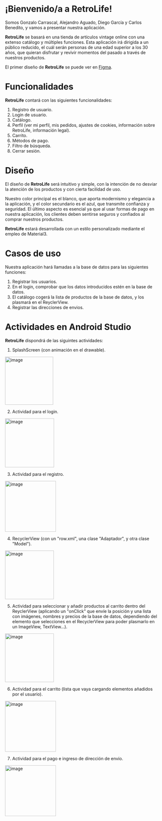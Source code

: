 # ¡Bienvenido/a a RetroLife!
Somos Gonzalo Carrascal, Alejandro Aguado, Diego García y Carlos Benedito, y vamos a presentar nuestra aplicación.

**RetroLife** se basará en una tienda de artículos vintage online con una extenso catálogo y múltiples funciones. 
Esta aplicación irá dirigida a un público reducido, el cuál serán personas de una edad superior a los 30 años, que quieran disfrutar y revivir momentos del pasado a través de nuestros productos.

El primer diseño de **RetroLife** se puede ver en [Figma](https://www.figma.com/file/bpAjXUWg5DidAo2MKjUhxy/RetroLife?type=design&node-id=0-1&mode=design&t=bubrK2oznE3k72Pf-0).

# Funcionalidades
**RetroLife** contará con las siguientes funcionalidades:
1. Registro de usuario.
2. Login de usuario.
3. Catálogo.
4. Perfil (ver mi perfil, mis pedidos, ajustes de cookies, información sobre RetroLife, información legal).
5. Carrito.
6. Métodos de pago.
7. Filtro de búsqueda.
8. Cerrar sesión.
# Diseño
El diseño de **RetroLife** será intuitivo y simple, con la intención de no desviar la atención de los productos y con cierta facilidad de uso.

Nuestro color principal es el blanco, que aporta modernismo y elegancia a la aplicación, y el color secundario es el azul, que transmite confianza y seguridad. El último aspecto es esencial ya que al usar formas de pago en nuestra aplicación, los clientes deben sentirse seguros y confiados al comprar nuestros productos.

**RetroLife** estará desarrollada con un estilo personalizado mediante el empleo de Material3.

# Casos de uso
Nuestra aplicación hará llamadas a la base de datos para las siguientes funciones:

1. Registrar los usuarios.
2. En el login, comprobar que los datos introducidos estén en la base de datos.
3. El catálogo cogerá la lista de productos de la base de datos, y los plasmará en el ReyclerView.
4. Registrar las direcciones de envios.

# Actividades en Android Studio
**RetroLife** dispondrá de las siguintes actividades:

1. SplashScreen (con animación en el drawable).
  <img width="158" alt="image" src="https://github.com/gonzalocmiFP/RetroLife/assets/132547871/fb186458-aac0-4697-9d84-0aa999d40811">

2. Actividad para el login.
  <img width="161" alt="image" src="https://github.com/gonzalocmiFP/RetroLife/assets/132547871/829b4ff1-2b6c-4aa1-abd8-1eadff371ec1">

3. Actividad para el registro.
  <img width="167" alt="image" src="https://github.com/gonzalocmiFP/RetroLife/assets/132547871/ef74310d-e0f7-4fc9-b323-848777a9ac04">

4. RecyclerView (con un "row.xml", una clase "Adaptador", y otra clase "Model").
  <img width="160" alt="image" src="https://github.com/gonzalocmiFP/RetroLife/assets/132547871/195d55f2-9b67-4d40-8453-b3ecb7e0d3b1">

5. Actividad para seleccionar y añadir productos al carrito dentro del ReyclerView (aplicando un "onClick" que envíe la posición y una lista con imágenes, nombres y precios de la base de datos, dependiendo del elemento que selecciones en el RecyclerView para poder plasmarlo en un ImageView, TextView...).
  <img width="160" alt="image" src="https://github.com/gonzalocmiFP/RetroLife/assets/132547871/5ab103ff-aba1-4e4e-8719-a37b53fde6b3">

6. Actividad para el carrito (lista que vaya cargando elementos añadidos por el usuario).
  <img width="167" alt="image" src="https://github.com/gonzalocmiFP/RetroLife/assets/132547871/86e69feb-c2f5-4733-83cd-2330065a9e13">

7. Actividad para el pago e ingreso de dirección de envío.
  <img width="167" alt="image" src="https://github.com/gonzalocmiFP/RetroLife/assets/132547871/e020e2a7-194b-4d84-9aae-a1e51a351795">
